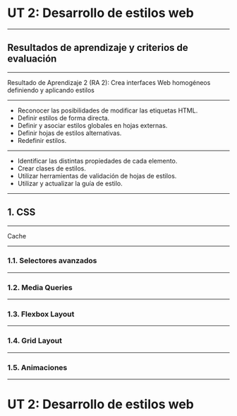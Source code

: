 # UT 2: Desarrollo de estilos web

---

## Resultados de aprendizaje y criterios de evaluación

------

Resultado de Aprendizaje 2 (RA 2): Crea interfaces Web homogéneos definiendo y aplicando estilos

------

- Reconocer las posibilidades de modificar las etiquetas HTML.
- <!-- .element: class="fragment" -->Definir estilos de forma directa.
- <!-- .element: class="fragment" -->Definir y asociar estilos globales en hojas externas.
- <!-- .element: class="fragment" -->Definir hojas de estilos alternativas.
- <!-- .element: class="fragment" -->Redefinir estilos.

------

- Identificar las distintas propiedades de cada elemento.
- <!-- .element: class="fragment" -->Crear clases de estilos.
- <!-- .element: class="fragment" -->Utilizar herramientas de validación de hojas de estilos.
- <!-- .element: class="fragment" -->Utilizar y actualizar la guía de estilo.

---

## 1. CSS

------

Cache

------

### 1.1. Selectores avanzados

------

### 1.2. Media Queries

------

### 1.3. Flexbox Layout

------

### 1.4. Grid Layout

------

### 1.5. Animaciones

---

# UT 2: Desarrollo de estilos web
